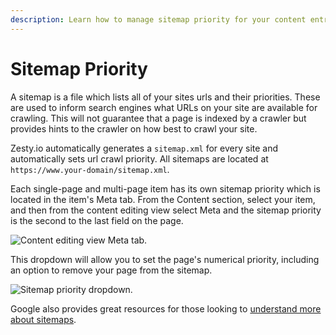 ```yaml
---
description: Learn how to manage sitemap priority for your content entries.
---
```


# Sitemap Priority

A sitemap is a file which lists all of your sites urls and their priorities. These are used to inform search engines what URLs on your site are available for crawling. This will not guarantee that a page is indexed by a crawler but provides hints to the crawler on how best to crawl your site.

Zesty.io automatically generates a `sitemap.xml` for every site and automatically sets url crawl priority. All sitemaps are located at `https://www.your-domain/sitemap.xml`.

Each single-page and multi-page item has its own sitemap priority which is located in the item's Meta tab. From the Content section, select your item, and then from the content editing view select Meta and the sitemap priority is the second to the last field on the page.

![Content editing view Meta tab.](../../../.gitbook/assets/02-site-map-priority.png)

This dropdown will allow you to set the page's numerical priority, including an option to remove your page from the sitemap.

![Sitemap priority dropdown.](<../../../.gitbook/assets/Screen Shot 2021-01-15 at 4.52.39 PM.png>)

Google also provides great resources for those looking to [understand more about sitemaps](https://support.google.com/webmasters/answer/156184?hl=en\&ref\_topic=4581190).
